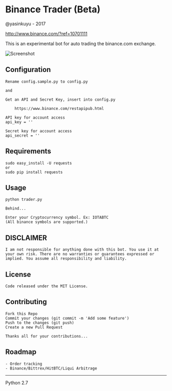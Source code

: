 # Binance Trader (Beta)
@yasinkuyu - 2017

http://www.binance.com/?ref=10701111

This is an experimental bot for auto trading the binance.com exchange.

![Screenshot](https://github.com/yasinkuyu/binance-trader/blob/master/screenshot.png)

## Configuration

    Rename config.sample.py to config.py

    and

    Get an API and Secret Key, insert into config.py

        https://www.binance.com/restapipub.html

    API key for account access
    api_key = ''
    
    Secret key for account access
    api_secret = ''
 
## Requirements

    sudo easy_install -U requests
    or 
    sudo pip install requests

## Usage

    python trader.py
    
    Behind...
    
    Enter your Cryptocurrency symbol. Ex: IOTABTC
    (All binance symbols are supported.)
     
## DISCLAIMER

    I am not responsible for anything done with this bot. You use it at your own risk. There are no warranties or guarantees expressed or implied. You assume all responsibility and liability.
     
## License

    Code released under the MIT License.

## Contributing
    Fork this Repo
    Commit your changes (git commit -m 'Add some feature')
    Push to the changes (git push)
    Create a new Pull Request
    
    Thanks all for your contributions...
    
## Roadmap
    - Order tracking
    - Binance/Bittrex/HitBTC/Liqui Arbitrage  

---

Python 2.7
